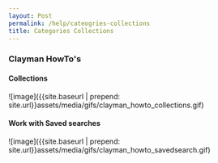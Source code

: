 ```yaml
---
layout: Post
permalink: /help/cateogries-collections
title: Categories Collections
---
```

<h3><b>Clayman HowTo's</b></h3>

<h4><b>Collections</b></h4>
![image]({{site.baseurl | prepend: site.url}}assets/media/gifs/clayman_howto_collections.gif)

<h4><b>Work with Saved searches</b></h4>
![image]({{site.baseurl | prepend: site.url}}assets/media/gifs/clayman_howto_savedsearch.gif)
